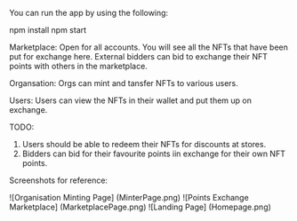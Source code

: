 You can run the app by using the following:

npm install
npm start

Marketplace: Open for all accounts. You will see all the NFTs that have been put for exchange here. External bidders can bid to exchange their NFT points with others in the marketplace.

Organsation: Orgs can mint and tansfer NFTs to various users.

Users: Users can view the NFTs in their wallet and put them up on exchange.

TODO:
1. Users should be able to redeem their NFTs for discounts at stores.
2. Bidders can bid for their favourite points iin exchange for their own NFT points.

Screenshots for reference:

![Organisation Minting Page] (MinterPage.png)
![Points Exchange Marketplace] (MarketplacePage.png)
![Landing Page] (Homepage.png)



